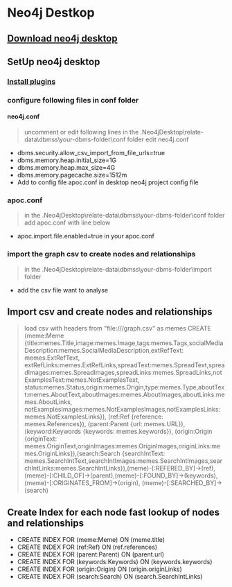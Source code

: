 # Neo4j Destkop 
## [Download neo4j desktop](https://neo4j.com/download/)
## SetUp neo4j desktop
### [Install plugins](https://medium.com/neo4j/explore-new-worlds-adding-plugins-to-neo4j-26e6a8e5d37e)
### configure following files in conf folder
#### neo4j.conf
> uncomment or edit following lines in the .Neo4jDesktop\relate-data\dbmss\your-dbms-folder\conf folder edit neo4j.conf
* dbms.security.allow_csv_import_from_file_urls=true
* dbms.memory.heap.initial_size=1G
* dbms.memory.heap.max_size=4G
* dbms.memory.pagecache.size=1512m
* Add to config file apoc.conf in desktop neo4j project config file

### apoc.conf
> in the .Neo4jDesktop\relate-data\dbmss\your-dbms-folder\conf folder add apoc.conf with line below
* apoc.import.file.enabled=true in your apoc.conf

### import the graph csv to create nodes and relationships
> in the .Neo4jDesktop\relate-data\dbmss\your-dbms-folder\import folder 
* add the csv file want to analyse

## Import csv and create nodes and relationships
> load csv with headers from "file:///graph.csv" as memes CREATE (meme:Meme {title:memes.Title,image:memes.Image,tags:memes.Tags,socialMediaDescription:memes.SocialMediaDescription,extRefText: memes.ExtRefText, extRefLinks:memes.ExtRefLinks,spreadText:memes.SpreadText,spreadImages:memes.SpreadImages,spreadLinks:memes.SpreadLinks,notExamplesText:memes.NotExamplesText, status:memes.Status,origin:memes.Origin,type:memes.Type,aboutText:memes.AboutText,aboutImages:memes.AboutImages,aboutLinks:memes.AboutLinks, notExamplesImages:memes.NotExamplesImages,notExamplesLinks:memes.NotExamplesLinks}), (ref:Ref {reference: memes.References}), (parent:Parent {url: memes.URL}),(keyword:Keywords {keywords: memes.keywords}), (origin:Origin {originText: memes.OriginText,originImages:memes.OriginImages,originLinks:memes.OriginLinks}),(search:Search {searchIntText: memes.SearchIntText,searchIntImages:memes.SearchIntImages,searchIntLinks:memes.SearchIntLinks}),(meme)-[:REFERED_BY]->(ref),(meme)-[:CHILD_OF]->(parent),(meme)-[:FOUND_BY]->(keywords), (meme)-[:ORIGINATES_FROM]->(origin), (meme)-[:SEARCHED_BY]->(search)

## Create Index for each node fast lookup of nodes and relationships
* CREATE INDEX FOR (meme:Meme) ON (meme.title)
* CREATE INDEX FOR (ref:Ref) ON (ref.references)
* CREATE INDEX FOR (parent:Parent) ON (parent.url)
* CREATE INDEX FOR (keywords:Keywords) ON (keywords.keywords)
* CREATE INDEX FOR  (origin:Origin) ON (origin.originLinks)
* CREATE INDEX FOR  (search:Search) ON (search.SearchIntLinks)
